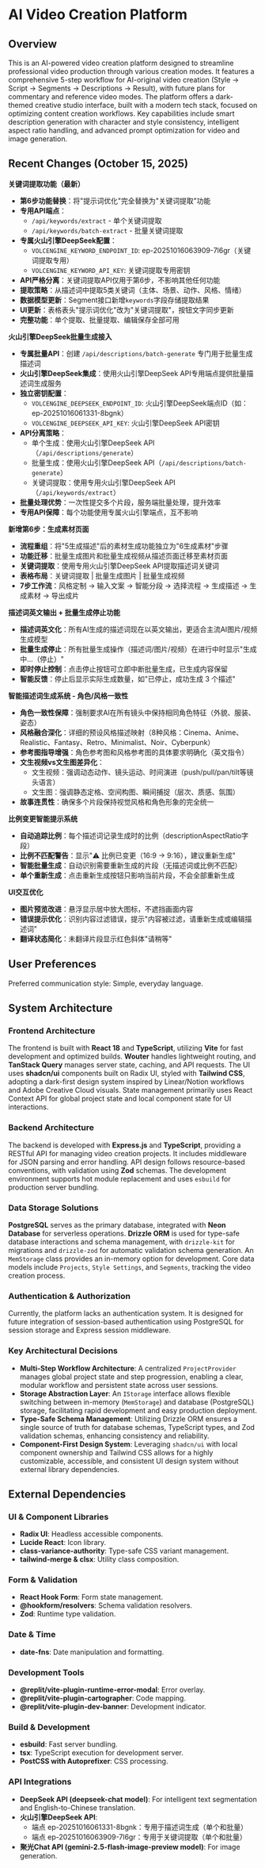 # AI Video Creation Platform

## Overview

This is an AI-powered video creation platform designed to streamline professional video production through various creation modes. It features a comprehensive 5-step workflow for AI-original video creation (Style → Script → Segments → Descriptions → Result), with future plans for commentary and reference video modes. The platform offers a dark-themed creative studio interface, built with a modern tech stack, focused on optimizing content creation workflows. Key capabilities include smart description generation with character and style consistency, intelligent aspect ratio handling, and advanced prompt optimization for video and image generation.

## Recent Changes (October 15, 2025)

**关键词提取功能（最新）**
- **第6步功能替换**：将"提示词优化"完全替换为"关键词提取"功能
- **专用API端点**：
  - `/api/keywords/extract` - 单个关键词提取
  - `/api/keywords/batch-extract` - 批量关键词提取
- **专属火山引擎DeepSeek配置**：
  - `VOLCENGINE_KEYWORD_ENDPOINT_ID`: ep-20251016063909-7l6gr（关键词提取专用）
  - `VOLCENGINE_KEYWORD_API_KEY`: 关键词提取专用密钥
- **API严格分离**：关键词提取API仅用于第6步，不影响其他任何功能
- **提取策略**：从描述词中提取5类关键词（主体、场景、动作、风格、情绪）
- **数据模型更新**：Segment接口新增`keywords`字段存储提取结果
- **UI更新**：表格表头"提示词优化"改为"关键词提取"，按钮文字同步更新
- **完整功能**：单个提取、批量提取、编辑保存全部可用

**火山引擎DeepSeek批量生成接入**
- **专属批量API**：创建 `/api/descriptions/batch-generate` 专门用于批量生成描述词
- **火山引擎DeepSeek集成**：使用火山引擎DeepSeek API专用端点提供批量描述词生成服务
- **独立密钥配置**：
  - `VOLCENGINE_DEEPSEEK_ENDPOINT_ID`: 火山引擎DeepSeek端点ID（如：ep-20251016061331-8bgnk）
  - `VOLCENGINE_DEEPSEEK_API_KEY`: 火山引擎DeepSeek API密钥
- **API分离策略**：
  - 单个生成：使用火山引擎DeepSeek API（`/api/descriptions/generate`）
  - 批量生成：使用火山引擎DeepSeek API（`/api/descriptions/batch-generate`）
  - 关键词提取：使用专用火山引擎DeepSeek API（`/api/keywords/extract`）
- **批量处理优势**：一次性提交多个片段，服务端批量处理，提升效率
- **专用API保障**：每个功能使用专属火山引擎端点，互不影响

**新增第6步：生成素材页面**
- **流程重组**：将"5生成描述"后的素材生成功能独立为"6生成素材"步骤
- **功能迁移**：批量生成图片和批量生成视频从描述页面迁移至素材页面
- **关键词提取**：使用专用火山引擎DeepSeek API提取描述词关键词
- **表格布局**：关键词提取 | 批量生成图片 | 批量生成视频
- **7步工作流**：风格定制 → 输入文案 → 智能分段 → 选择流程 → 生成描述 → 生成素材 → 导出成片

**描述词英文输出 + 批量生成停止功能**
- **描述词英文化**：所有AI生成的描述词现在以英文输出，更适合主流AI图片/视频生成模型
- **批量生成停止**：所有批量生成操作（描述词/图片/视频）在进行中时显示"生成中...（停止）"
- **即时停止控制**：点击停止按钮可立即中断批量生成，已生成内容保留
- **智能反馈**：停止后显示实际生成数量，如"已停止，成功生成 3 个描述"

**智能描述词生成系统 - 角色/风格一致性**
- **角色一致性保障**：强制要求AI在所有镜头中保持相同角色特征（外貌、服装、姿态）
- **风格融合深化**：详细的预设风格描述映射（8种风格：Cinema、Anime、Realistic、Fantasy、Retro、Minimalist、Noir、Cyberpunk）
- **参考图指导增强**：角色参考图和风格参考图的具体要求明确化（英文指令）
- **文生视频vs文生图差异化**：
  - 文生视频：强调动态动作、镜头运动、时间演进（push/pull/pan/tilt等镜头语言）
  - 文生图：强调静态定格、空间构图、瞬间捕捉（层次、质感、氛围）
- **故事连贯性**：确保多个片段保持视觉风格和角色形象的完全统一

**比例变更智能提示系统**
- **自动追踪比例**：每个描述词记录生成时的比例（descriptionAspectRatio字段）
- **比例不匹配警告**：显示"⚠️ 比例已变更（16:9 → 9:16），建议重新生成"
- **智能批量生成**：自动识别需要重新生成的片段（无描述词或比例不匹配）
- **单个重新生成**：点击重新生成按钮只影响当前片段，不会全部重新生成

**UI交互优化**
- **图片预览改进**：悬浮显示居中放大图标，不遮挡画面内容
- **错误提示优化**：识别内容过滤错误，提示"内容被过滤，请重新生成或编辑描述词"
- **翻译状态简化**：未翻译片段显示红色斜体"请稍等"

## User Preferences

Preferred communication style: Simple, everyday language.

## System Architecture

### Frontend Architecture

The frontend is built with **React 18** and **TypeScript**, utilizing **Vite** for fast development and optimized builds. **Wouter** handles lightweight routing, and **TanStack Query** manages server state, caching, and API requests. The UI uses **shadcn/ui** components built on Radix UI, styled with **Tailwind CSS**, adopting a dark-first design system inspired by Linear/Notion workflows and Adobe Creative Cloud visuals. State management primarily uses React Context API for global project state and local component state for UI interactions.

### Backend Architecture

The backend is developed with **Express.js** and **TypeScript**, providing a RESTful API for managing video creation projects. It includes middleware for JSON parsing and error handling. API design follows resource-based conventions, with validation using **Zod** schemas. The development environment supports hot module replacement and uses `esbuild` for production server bundling.

### Data Storage Solutions

**PostgreSQL** serves as the primary database, integrated with **Neon Database** for serverless operations. **Drizzle ORM** is used for type-safe database interactions and schema management, with `drizzle-kit` for migrations and `drizzle-zod` for automatic validation schema generation. An `MemStorage` class provides an in-memory option for development. Core data models include `Projects`, `Style Settings`, and `Segments`, tracking the video creation process.

### Authentication & Authorization

Currently, the platform lacks an authentication system. It is designed for future integration of session-based authentication using PostgreSQL for session storage and Express session middleware.

### Key Architectural Decisions

-   **Multi-Step Workflow Architecture**: A centralized `ProjectProvider` manages global project state and step progression, enabling a clear, modular workflow and persistent state across user sessions.
-   **Storage Abstraction Layer**: An `IStorage` interface allows flexible switching between in-memory (`MemStorage`) and database (PostgreSQL) storage, facilitating rapid development and easy production deployment.
-   **Type-Safe Schema Management**: Utilizing Drizzle ORM ensures a single source of truth for database schemas, TypeScript types, and Zod validation schemas, enhancing consistency and reliability.
-   **Component-First Design System**: Leveraging `shadcn/ui` with local component ownership and Tailwind CSS allows for a highly customizable, accessible, and consistent UI design system without external library dependencies.

## External Dependencies

### UI & Component Libraries

-   **Radix UI**: Headless accessible components.
-   **Lucide React**: Icon library.
-   **class-variance-authority**: Type-safe CSS variant management.
-   **tailwind-merge & clsx**: Utility class composition.

### Form & Validation

-   **React Hook Form**: Form state management.
-   **@hookform/resolvers**: Schema validation resolvers.
-   **Zod**: Runtime type validation.

### Date & Time

-   **date-fns**: Date manipulation and formatting.

### Development Tools

-   **@replit/vite-plugin-runtime-error-modal**: Error overlay.
-   **@replit/vite-plugin-cartographer**: Code mapping.
-   **@replit/vite-plugin-dev-banner**: Development indicator.

### Build & Development

-   **esbuild**: Fast server bundling.
-   **tsx**: TypeScript execution for development server.
-   **PostCSS with Autoprefixer**: CSS processing.

### API Integrations

-   **DeepSeek API (deepseek-chat model)**: For intelligent text segmentation and English-to-Chinese translation.
-   **火山引擎DeepSeek API**:
    -   端点 ep-20251016061331-8bgnk：专用于描述词生成（单个和批量）
    -   端点 ep-20251016063909-7l6gr：专用于关键词提取（单个和批量）
-   **聚光Chat API (gemini-2.5-flash-image-preview model)**: For image generation.